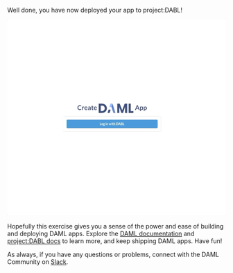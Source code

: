 Well done, you have now deployed your app to project:DABL!

![Deployed App](assets/project-dabl-deployed-app.gif)

Hopefully this exercise gives you a sense of the power and ease of building and deploying DAML apps. Explore the [DAML documentation](https://docs.daml.com) and [project:DABL docs](https://docs.projectdabl.com) to learn more, and keep shipping DAML apps. Have fun!

As always, if you have any questions or problems, connect with the DAML Community on [Slack](slack.daml.com).
